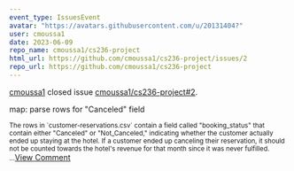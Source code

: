```yaml
---
event_type: IssuesEvent
avatar: "https://avatars.githubusercontent.com/u/20131404?"
user: cmoussa1
date: 2023-06-09
repo_name: cmoussa1/cs236-project
html_url: https://github.com/cmoussa1/cs236-project/issues/2
repo_url: https://github.com/cmoussa1/cs236-project
---
```


<a href='https://github.com/cmoussa1' target='_blank'>cmoussa1</a> closed issue <a href='https://github.com/cmoussa1/cs236-project/issues/2' target='_blank'>cmoussa1/cs236-project#2</a>.

<p>map: parse rows for "Canceled" field</p><small>The rows in `customer-reservations.csv` contain a field called "booking_status" that contain either "Canceled" or "Not_Canceled," indicating whether the customer actually ended up staying at the hotel. If a customer ended up canceling their reservation, it should not be counted towards the hotel's revenue for that month since it was never fulfilled....</small><a href='https://github.com/cmoussa1/cs236-project/issues/2' target='_blank'>View Comment</a>